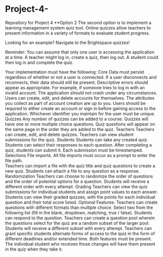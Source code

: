 # Project-4-
Repository for Project 4
**Option 2
The second option is to implement a learning management system quiz tool. Online quizzes allow teachers to present information in a variety of formats to evaluate student progress. 

Looking for an example? Navigate to the Brightspace quizzes!

Reminder: You can assume that only one user is accessing the application at a time. A teacher might log in, create a quiz, then log out. A student could then log in and complete the quiz. 

Your implementation must have the following: 
Core
Data must persist regardless of whether or not a user is connected. If a user disconnects and reconnects, their data should still be present. 
Descriptive errors should appear as appropriate. For example, if someone tries to log in with an invalid account. The application should not crash under any circumstances. 
Users can create, edit, and delete accounts for themselves.
The attributes you collect as part of account creation are up to you. 
Users should be required to either create an account or sign in before gaining access to the application. 
Whichever identifier you maintain for the user must be unique. 
Quizzes
Any number of quizzes can be added to a course. 
Quizzes will have one or more multiple choice questions. 
Quiz questions will appear on the same page in the order they are added to the quiz. 
Teachers
Teachers can create, edit, and delete quizzes. 
Teachers can view student submissions for the quiz. 
Students
Students can take any created quiz. Students can select their responses to each question. 
After completing a quiz, students can submit it. Each submission must be timestamped. 
Selections
File imports.
All file imports must occur as a prompt to enter the file path.  
Teachers can import a file with the quiz title and quiz questions to create a new quiz. 
Students can attach a file to any question as a response. 
Randomization
Teachers can choose to randomize the order of questions and the order of potential options for a question.
Students will receive a different order with every attempt. 
Grading
Teachers can view the quiz submissions for individual students and assign point values to each answer. 
Students can view their graded quizzes, with the points for each individual question and their total score listed. 
Optional Features: 
Teachers can create questions with different formats than multiple choice. Select two from the following list (fill in the blank, dropdown, matching, true / false). Students can respond to the question. 
Teachers can create a question pool wherein the questions select for the quiz are a random subset of the larger pool. Students will receive a different subset with every attempt. 
Teachers can grant specific students alternate forms of access to the quiz in the form of different deadlines and/or extended time. Both features must be present. The individual student who receives those changes will have them present in the quiz when they take it. 

